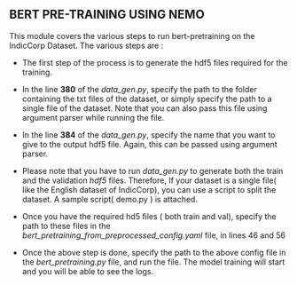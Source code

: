 ## BERT PRE-TRAINING USING NEMO

This module covers the various steps to run bert-pretraining on the IndicCorp Dataset. The various steps are :

* The first step of the process is to generate the hdf5 files required for the training. 

* In the line **380** of the *data_gen.py*, specify the path to the folder containing the txt files of the dataset, or simply specify the path to a single file of the dataset. Note that you can also pass this file using argument parser while running the file.

* In the line **384** of the *data_gen.py*, specify the name that you want to give to the output hdf5 file. Again, this can be passed using argument parser.

* Please note that you have to run *data_gen.py* to generate both the train and the validation *hdf5* files. Therefore, If your dataset is a single file( like the English dataset of IndicCorp), you can use a script to split the dataset. A sample script( demo.py ) is attached.

* Once you have the required hd5 files ( both train and val), specify the path to these files in the *bert_pretraining_from_preprocessed_config.yaml* file, in lines 46 and 56

* Once the above step is done, specify the path to the above config file in the *bert_pretraining.py* file, and run the file. The model training will start and you will be able to see the logs.
